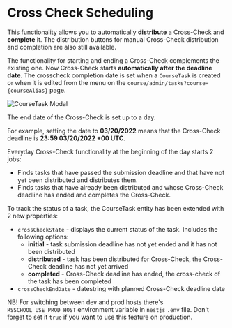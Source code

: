 # Cross Check Scheduling

This functionality allows you to automatically **distribute** a Cross-Check and **complete** it. The distribution buttons for manual Cross-Check distribution and completion are also still available.

The functionality for starting and ending a Cross-Check complements the existing one.
Now Cross-Check starts **automatically after the deadline date**. The crosscheck completion date is set when a `CourseTask` is created or when it is edited from the menu on the `course/admin/tasks?course={courseAlias}` page.

![CourseTask Modal](./img/cross-check-scheduling/course-task-modal.JPG)

The end date of the Cross-Check is set up to a day.

For example, setting the date to **03/20/2022** means that the Cross-Check deadline is **23:59 03/20/2022 +00 UTC**.

Everyday Cross-Check functionality at the beginning of the day starts 2 jobs:

- Finds tasks that have passed the submission deadline and that have not yet been distributed and distributes them.
- Finds tasks that have already been distributed and whose Cross-Check deadline has ended and completes the Cross-Check.

To track the status of a task, the CourseTask entity has been extended with 2 new properties:

- `crossCheckState` - displays the current status of the task. Includes the following options:
  - **initial** - task submission deadline has not yet ended and it has not been distributed
  - **distributed** - task has been distributed for Cross-Check, the Cross-Check deadline has not yet arrived
  - **completed** - Cross-Check deadline has ended, the cross-check of the task has been completed
- `crossCheckEndDate` - datestring with planned Cross-Check deadline date

NB! For switching between dev and prod hosts there's `RSSCHOOL_USE_PROD_HOST` environment variable in `nestjs` `.env` file. Don't forget to set it `true` if you want to use this feature on production.
